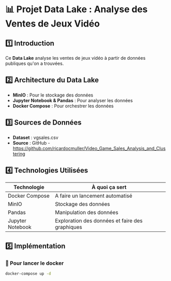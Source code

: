 # 📊 Projet Data Lake : Analyse des Ventes de Jeux Vidéo

## 1️⃣ Introduction
Ce **Data Lake** analyse les ventes de jeux vidéo à partir de données publiques qu'on a trouvées.

## 2️⃣ Architecture du Data Lake
- **MinIO** : Pour le stockage des données
- **Jupyter Notebook & Pandas** : Pour analyser les données
- **Docker Compose** : Pour orchestrer les données

## 3️⃣ Sources de Données
- **Dataset** : vgsales.csv
- **Source** : GitHub - https://github.com/ricardocmuller/Video_Game_Sales_Analysis_and_Clustering

## 4️⃣ Technologies Utilisées
| Technologie  | À quoi ça sert |
|-------------|------|
| Docker Compose | A faire un lancement automatisé |
| MinIO | Stockage des données |
| Pandas | Manipulation des données |
| Jupyter Notebook | Exploration des données et faire des graphiques |

## 5️⃣ Implémentation
### 🔹 Pour lancer le docker
```bash
docker-compose up -d
